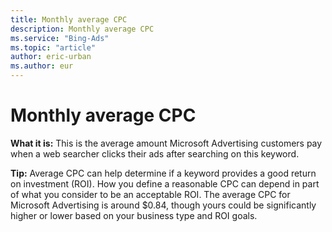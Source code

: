 ```yaml
---
title: Monthly average CPC
description: Monthly average CPC
ms.service: "Bing-Ads"
ms.topic: "article"
author: eric-urban
ms.author: eur
---
```


# Monthly average CPC

**What it is:** This is the average amount Microsoft Advertising customers pay when a web searcher clicks their ads after searching on this keyword.

**Tip:** Average CPC can help  determine if a keyword provides a good return on investment (ROI). How you define a reasonable CPC can depend in part of what you consider to be an acceptable ROI. The average CPC for Microsoft Advertising is around $0.84, though yours could be significantly higher or lower based on your business type and ROI goals.


